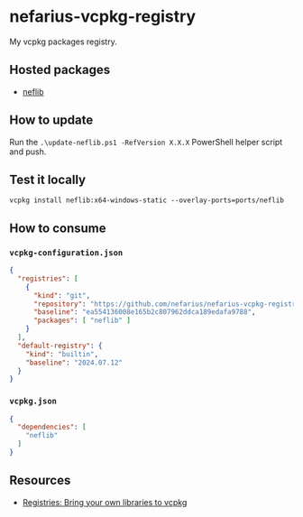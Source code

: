 # nefarius-vcpkg-registry

My vcpkg packages registry.

## Hosted packages

- [neflib](https://github.com/nefarius/neflib)

## How to update

Run the `.\update-neflib.ps1 -RefVersion X.X.X` PowerShell helper script and push.

## Test it locally

```batch
vcpkg install neflib:x64-windows-static --overlay-ports=ports/neflib
```

## How to consume

### `vcpkg-configuration.json`

```json
{
  "registries": [
    {
      "kind": "git",
      "repository": "https://github.com/nefarius/nefarius-vcpkg-registry.git",
      "baseline": "ea554136008e165b2c807962ddca189edafa9788",
      "packages": [ "neflib" ]
    }
  ],
  "default-registry": {
    "kind": "builtin",
    "baseline": "2024.07.12"
  }
}
```

### `vcpkg.json`

```json
{
  "dependencies": [
    "neflib"
  ]
}
```

## Resources

- [Registries: Bring your own libraries to vcpkg](https://devblogs.microsoft.com/cppblog/registries-bring-your-own-libraries-to-vcpkg/)
